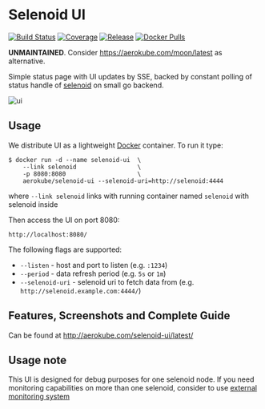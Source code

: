 # Selenoid UI
[![Build Status](https://travis-ci.org/aerokube/selenoid-ui.svg?branch=master)](https://travis-ci.org/aerokube/selenoid-ui)
[![Coverage](https://codecov.io/github/aerokube/selenoid-ui/coverage.svg)](https://codecov.io/gh/aerokube/selenoid-ui)
[![Release](https://img.shields.io/github/release/aerokube/selenoid-ui.svg)](https://github.com/aerokube/selenoid-ui/releases/latest)
[![Docker Pulls](https://img.shields.io/docker/pulls/aerokube/selenoid-ui.svg)](https://hub.docker.com/r/aerokube/selenoid-ui)

**UNMAINTAINED**. Consider https://aerokube.com/moon/latest as alternative.

Simple status page with UI updates by SSE,
backed by constant polling of status handle
of [selenoid](https://github.com/aerokube/selenoid) on small go backend.

![ui](docs/img/stats-sessions.png)

## Usage

We distribute UI as a lightweight [Docker](http://docker.com/) container. To run it type:
```
$ docker run -d --name selenoid-ui  \
    --link selenoid                 \
    -p 8080:8080                    \
    aerokube/selenoid-ui --selenoid-uri=http://selenoid:4444
```

where `--link selenoid` links with running container named `selenoid` with selenoid inside

Then access the UI on port 8080:
```
http://localhost:8080/
```
The following flags are supported:

- `--listen` - host and port to listen (e.g. `:1234`)
- `--period` - data refresh period (e.g. `5s` or `1m`)
- `--selenoid-uri` - selenoid uri to fetch data from (e.g. `http://selenoid.example.com:4444/`)

## Features, Screenshots and Complete Guide

Can be found at http://aerokube.com/selenoid-ui/latest/

## Usage note

This UI is designed for debug purposes for one selenoid node. If you need
monitoring capabilities on more than one selenoid, consider
to use [external monitoring system](http://aerokube.com/selenoid/latest/#_sending_statistics_to_external_systems)
